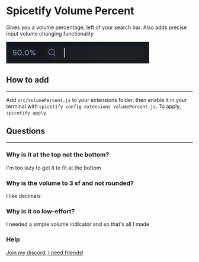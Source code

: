 # Spicetify Volume Percent
Gives you a volume percentage, left of your search bar. Also adds precise input volume changing functionality 

![Percentage in 3sf beside search bar](img/example.png)

## How to add
---
Add `src/volumePercent.js` to your extensions folder, then enable it in your terminal with `spicetify config extensions volumePercent.js`. To apply, `spicetify apply`.

## Questions
---
### Why is it at the top not the bottom?
I'm too lazy to get it to fit at the bottom
### Why is the volume to 3 sf and not rounded?
I like decimals
### Why is it so low-effort?
I needed a simple volume indicator and so that's all I made
### Help
[Join my discord, I need friends!](https://discord.jrc.ninja)
